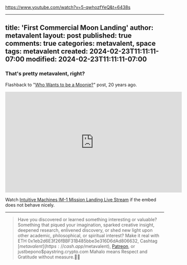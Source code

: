 

https://www.youtube.com/watch?v=5-qwhozfYeQ&t=6438s

---
title: 'First Commercial Moon Landing'
author: metavalent
layout: post
published: true
comments: true
categories: metavalent, space
tags: metavalent
created: 2024-02-23T11:11:11-07:00
modified: 2024-02-23T11:11:11-07:00
---

### That's pretty metavalent, right?

Flashback to "[Who Wants to be a Moonie?](https://metavalent.com/space/2004/10/10/who-wants-to-be-a-moonie.html)" post, 20 years ago.

<!-- I spent far too much of my life seeking approval from self-appointed default consensus narrative gatekeepers who will *never* get it, because they don't wnat to get it. Done with that. -->

<!-- YouTube Player -->
<iframe id="ytplayer" type="text/html" class="center" width="560" height="320" src="https://www.youtube.com/embed/5-qwhozfYeQ?t=6438s" frameborder="0"></iframe>


Watch [Intuitive Machines IM-1 Mission Landing Live Stream](https://youtu.be/5-qwhozfYeQ?t=6438s) if the embed does not behave nicely.


---
> Have you discovered or learned something interesting or valuable? Something that piqued your imagination, sparked creative insight, deepened research, enlivened discovery, or shed new light upon other academic, philosophical, or spiritual interest? Make it real with ETH 0x1eb2d6E3f26fBBF31B485bbe3e316D6dAd806632, Cashtag [$metavalent](https://cash.app/$metavalent), [Patreon](https://patreon.com/metavalent), or justbepono$paystring.crypto.com Mahalo means Respect and Gratitude without measure.🙏🏼
